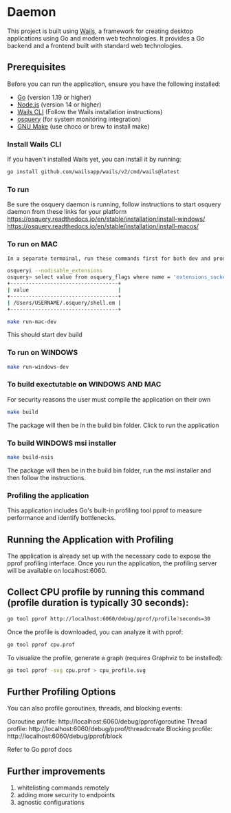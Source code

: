 # Daemon

This project is built using [Wails](https://wails.io/), a framework for creating desktop applications using Go and modern web technologies. It provides a Go backend and a frontend built with standard web technologies.

## Prerequisites

Before you can run the application, ensure you have the following installed:

- [Go](https://golang.org/dl/) (version 1.19 or higher)
- [Node.js](https://nodejs.org/) (version 14 or higher)
- [Wails CLI](https://wails.io/docs/gettingstarted/installation) (Follow the Wails installation instructions)
- [osquery](https://osquery.io/) (for system monitoring integration)
- [GNU Make](https://www.gnu.org/software/make/) (use choco or brew to install make)


### Install Wails CLI

If you haven't installed Wails yet, you can install it by running:

```bash
go install github.com/wailsapp/wails/v2/cmd/wails@latest
```

### To run 

Be sure the osquery daemon is running, follow instructions to start osquery daemon from these links for your platform
https://osquery.readthedocs.io/en/stable/installation/install-windows/
https://osquery.readthedocs.io/en/stable/installation/install-macos/

### To run on MAC

```bash
In a separate termainal, run these commands first for both dev and prod builds

osqueryi --nodisable_extensions
osquery> select value from osquery_flags where name = 'extensions_socket';
+-----------------------------------+
| value                             |
+-----------------------------------+
| /Users/USERNAME/.osquery/shell.em |
+-----------------------------------+

make run-mac-dev
```
This should start dev build

### To run on WINDOWS

```bash
make run-windows-dev
```


### To build exectutable on WINDOWS AND MAC
For security reasons the user must compile the application on their own
```bash
make build
```
The package will then be in the build bin folder. Click to run the application


### To build WINDOWS msi installer
```bash
make build-nsis
```
The package will then be in the build bin folder, run the msi installer and then follow the instructions.

### Profiling the application

This application includes Go's built-in profiling tool pprof to measure performance and identify bottlenecks.

## Running the Application with Profiling
The application is already set up with the necessary code to expose the pprof profiling interface.
Once you run the application, the profiling server will be available on localhost:6060.

## Collect CPU profile by running this command (profile duration is typically 30 seconds):

```bash
go tool pprof http://localhost:6060/debug/pprof/profile?seconds=30
```
Once the profile is downloaded, you can analyze it with pprof:

```bash
go tool pprof cpu.prof
```

To visualize the profile, generate a graph (requires Graphviz to be installed):
```bash
go tool pprof -svg cpu.prof > cpu_profile.svg
```

## Further Profiling Options
You can also profile goroutines, threads, and blocking events:

Goroutine profile: http://localhost:6060/debug/pprof/goroutine
Thread profile: http://localhost:6060/debug/pprof/threadcreate
Blocking profile: http://localhost:6060/debug/pprof/block

Refer to Go pprof docs

## Further improvements
1. whitelisting commands remotely
2. adding more security to endpoints
3. agnostic configurations
